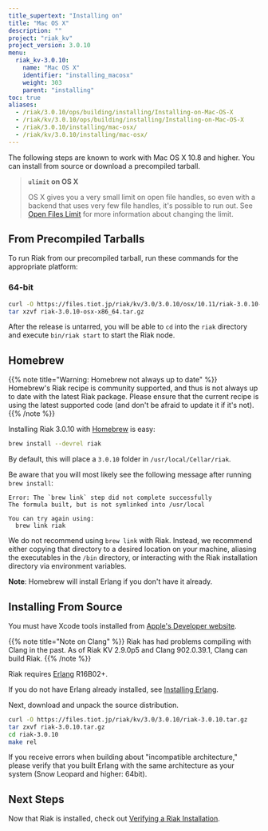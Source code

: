 ```yaml
---
title_supertext: "Installing on"
title: "Mac OS X"
description: ""
project: "riak_kv"
project_version: 3.0.10
menu:
  riak_kv-3.0.10:
    name: "Mac OS X"
    identifier: "installing_macosx"
    weight: 303
    parent: "installing"
toc: true
aliases:
  - /riak/3.0.10/ops/building/installing/Installing-on-Mac-OS-X
  - /riak/kv/3.0.10/ops/building/installing/Installing-on-Mac-OS-X
  - /riak/3.0.10/installing/mac-osx/
  - /riak/kv/3.0.10/installing/mac-osx/
---
```




[perf open files]: {{<baseurl>}}riak/kv/3.0.10/using/performance/open-files-limit
[install source erlang]: {{<baseurl>}}riak/kv/3.0.10/setup/installing/source/erlang
[install verify]: {{<baseurl>}}riak/kv/3.0.10/setup/installing/verify

The following steps are known to work with Mac OS X 10.8 and higher. You can install from source or download a precompiled tarball.

> **`ulimit` on OS X**
>
> OS X gives you a very small limit on open file handles, so even with a
backend that uses very few file handles, it's possible to run out. See
[Open Files Limit][perf open files] for more information about changing the limit.


## From Precompiled Tarballs

To run Riak from our precompiled tarball, run these commands for the
appropriate platform:

### 64-bit

```bash
curl -O https://files.tiot.jp/riak/kv/3.0/3.0.10/osx/10.11/riak-3.0.10-OSX-x86_64.tar.gz
tar xzvf riak-3.0.10-osx-x86_64.tar.gz
```

After the release is untarred, you will be able to `cd` into the `riak`
directory and execute `bin/riak start` to start the Riak node.

## Homebrew

{{% note title="Warning: Homebrew not always up to date" %}}
Homebrew's Riak recipe is community supported, and thus is not always up to
date with the latest Riak package. Please ensure that the current recipe is
using the latest supported code (and don't be afraid to update it if it's
not).
{{% /note %}}

Installing Riak 3.0.10 with [Homebrew](http://brew.sh/) is easy:

```bash
brew install --devrel riak
```

By default, this will place a `3.0.10` folder in
`/usr/local/Cellar/riak`.

Be aware that you will most likely see the following message after
running `brew install`:

```
Error: The `brew link` step did not complete successfully
The formula built, but is not symlinked into /usr/local

You can try again using:
  brew link riak
```

We do not recommend using `brew link` with Riak. Instead, we recommend
either copying that directory to a desired location on your machine,
aliasing the executables in the `/bin` directory, or interacting with
the Riak installation directory via environment variables.

**Note**: Homebrew will install Erlang if you don't have it already.

## Installing From Source

You must have Xcode tools installed from [Apple's Developer
website](http://developer.apple.com/).

{{% note title="Note on Clang" %}}
Riak has had problems compiling with Clang in the past. As of Riak KV
2.9.0p5 and Clang 902.0.39.1, Clang can build Riak.
{{% /note %}}

Riak requires [Erlang](http://www.erlang.org/) R16B02+.

If you do not have Erlang already installed, see [Installing Erlang][install source erlang].

Next, download and unpack the source distribution.

```bash
curl -O https://files.tiot.jp/riak/kv/3.0/3.0.10/riak-3.0.10.tar.gz
tar zxvf riak-3.0.10.tar.gz
cd riak-3.0.10
make rel
```

If you receive errors when building about "incompatible architecture,"
please verify that you built Erlang with the same architecture as your
system (Snow Leopard and higher: 64bit).

## Next Steps

Now that Riak is installed, check out [Verifying a Riak Installation][install verify].





